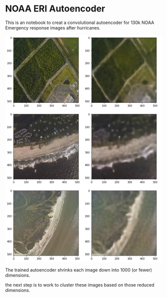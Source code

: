 # NOAA ERI Autoencoder

This is an notebook to creat a convolutional autoencoder for 130k NOAA Emergency response images after hurricanes.

![ConvAE](https://github.com/ebgoldstein/ERI_AE/blob/master/ConvAE_Output.png?raw=true)

The trained autoencoder shrinks each image down into 1000 (or fewer) dimensions.

the next step is to work to cluster these images based on those reduced dimensions.
